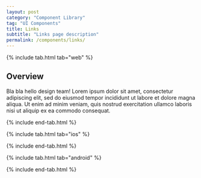 ```yaml
---
layout: post
category: "Component Library"
tag: "UI Components"
title: Links
subtitle: "Links page description"
permalink: /components/links/
---
```


<!-- Web tab -->
{% include tab.html tab="web" %}

## Overview
Bla bla hello design team!
Lorem ipsum dolor sit amet, consectetur adipiscing elit, sed do eiusmod tempor incididunt ut labore et dolore magna aliqua. Ut enim ad minim veniam, quis nostrud exercitation ullamco laboris nisi ut aliquip ex ea commodo consequat.

{% include end-tab.html %}


<!-- iOS Tab -->
{% include tab.html tab="ios" %}

<!-- Tab Content -->

{% include end-tab.html %}


<!-- Android Tab -->
{% include tab.html tab="android" %}

<!-- Tab Content -->

{% include end-tab.html %}
